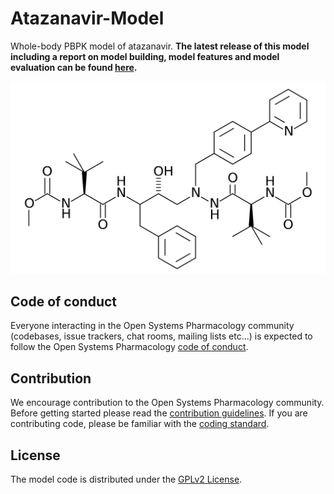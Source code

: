 # Atazanavir-Model
Whole-body PBPK model of atazanavir.
**The latest release of this model including a report on model building, model features and model evaluation can be found [here](../../releases/latest).**

<p align="center">
  <img src="Atazanavir.png">
</p>


## Code of conduct
Everyone interacting in the Open Systems Pharmacology community (codebases, issue trackers, chat rooms, mailing lists etc...) is expected to follow the Open Systems Pharmacology [code of conduct](https://github.com/Open-Systems-Pharmacology/Suite/blob/master/CODE_OF_CONDUCT.md#contributor-covenant-code-of-conduct).

## Contribution
We encourage contribution to the Open Systems Pharmacology community. Before getting started please read the [contribution guidelines](https://github.com/Open-Systems-Pharmacology/Suite/blob/master/CONTRIBUTING.md#ways-to-contribute). If you are contributing code, please be familiar with the [coding standard](https://github.com/Open-Systems-Pharmacology/Suite/blob/master/CODING_STANDARDS.md#visual-studio-settings).

## License
The model code is distributed under the [GPLv2 License](https://github.com/Open-Systems-Pharmacology/Suite/blob/develop/LICENSE).
